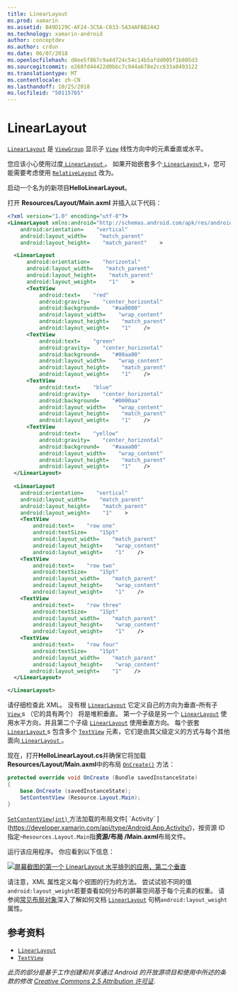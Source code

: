 ```yaml
---
title: LinearLayout
ms.prod: xamarin
ms.assetid: B49D129C-AF24-3C5A-C833-5A34AFBB2442
ms.technology: xamarin-android
author: conceptdev
ms.author: crdun
ms.date: 06/07/2018
ms.openlocfilehash: d8ee5f867c9a4d724c54c14b5afdd005f1b805d3
ms.sourcegitcommit: e268fd44422d0bbc7c944a678e2cc633a0493122
ms.translationtype: MT
ms.contentlocale: zh-CN
ms.lasthandoff: 10/25/2018
ms.locfileid: "50115765"
---
```

# <a name="linearlayout"></a>LinearLayout

[`LinearLayout`](https://developer.xamarin.com/api/type/Android.Widget.LinearLayout/) 是 [`ViewGroup`](https://developer.xamarin.com/api/type/Android.Views.ViewGroup/)
显示子 [`View`](https://developer.xamarin.com/api/type/Android.Views.View/)
线性方向中的元素垂直或水平。

您应该小心使用过度[ `LinearLayout` ](https://developer.xamarin.com/api/type/Android.Widget.LinearLayout/)。
如果开始嵌套多个[ `LinearLayout` ](https://developer.xamarin.com/api/type/Android.Widget.LinearLayout/)s，您可能需要考虑使用 [`RelativeLayout`](https://developer.xamarin.com/api/type/Android.Widget.RelativeLayout/)
改为。

启动一个名为的新项目**HelloLinearLayout**。

打开 **Resources/Layout/Main.axml** 并插入以下代码：

```xml
<?xml version="1.0" encoding="utf-8"?>
<LinearLayout xmlns:android="http://schemas.android.com/apk/res/android"
    android:orientation=    "vertical"
    android:layout_width=    "match_parent"
    android:layout_height=    "match_parent"    >

  <LinearLayout
      android:orientation=    "horizontal"
      android:layout_width=    "match_parent"
      android:layout_height=    "match_parent"
      android:layout_weight=    "1"    >
      <TextView
          android:text=    "red"
          android:gravity=    "center_horizontal"
          android:background=    "#aa0000"
          android:layout_width=    "wrap_content"
          android:layout_height=    "match_parent"
          android:layout_weight=    "1"    />
      <TextView
          android:text=    "green"
          android:gravity=    "center_horizontal"
          android:background=    "#00aa00"
          android:layout_width=    "wrap_content"
          android:layout_height=    "match_parent"
          android:layout_weight=    "1"    />
      <TextView
          android:text=    "blue"
          android:gravity=    "center_horizontal"
          android:background=    "#0000aa"
          android:layout_width=    "wrap_content"
          android:layout_height=    "match_parent"
          android:layout_weight=    "1"    />
      <TextView
          android:text=    "yellow"
          android:gravity=    "center_horizontal"
          android:background=    "#aaaa00"
          android:layout_width=    "wrap_content"
          android:layout_height=    "match_parent"
          android:layout_weight=    "1"    />
  </LinearLayout>
        
  <LinearLayout
    android:orientation=    "vertical"
    android:layout_width=    "match_parent"
    android:layout_height=    "match_parent"
    android:layout_weight=    "1"    >
    <TextView
        android:text=    "row one"
        android:textSize=    "15pt"
        android:layout_width=    "match_parent"
        android:layout_height=    "wrap_content"
        android:layout_weight=    "1"    />
    <TextView
        android:text=    "row two"
        android:textSize=    "15pt"
        android:layout_width=    "match_parent"
        android:layout_height=    "wrap_content"
        android:layout_weight=    "1"    />
    <TextView
        android:text=    "row three"
        android:textSize=    "15pt"
        android:layout_width=    "match_parent"
        android:layout_height=    "wrap_content"
        android:layout_weight=    "1"    />
    <TextView
        android:text=    "row four"
        android:textSize=    "15pt"
        android:layout_width=    "match_parent"
        android:layout_height=    "wrap_content"
       android:layout_weight=    "1"    />
  </LinearLayout>

</LinearLayout>
```

请仔细检查此 XML。 没有根 [`LinearLayout`](https://developer.xamarin.com/api/type/Android.Widget.LinearLayout/)
它定义自己的方向为垂直&ndash;所有子[ `View` ](https://developer.xamarin.com/api/type/Android.Views.View/)s （它的具有两个） 将是堆积垂直。 第一个子级是另一个 [`LinearLayout`](https://developer.xamarin.com/api/type/Android.Widget.LinearLayout/)
使用水平方向，并且第二个子级 [`LinearLayout`](https://developer.xamarin.com/api/type/Android.Widget.LinearLayout/)
使用垂直方向。 每个嵌套[ `LinearLayout` ](https://developer.xamarin.com/api/type/Android.Widget.LinearLayout/)s 包含多个 [`TextView`](https://developer.xamarin.com/api/type/Android.Widget.TextView/)
元素，它们是由其父级定义的方式与每个其他面向[ `LinearLayout` ](https://developer.xamarin.com/api/type/Android.Widget.LinearLayout/)。

现在，打开**HelloLinearLayout.cs**并确保它将加载**Resources/Layout/Main.axml**中的布局 [`OnCreate()`](https://developer.xamarin.com/api/member/Android.App.Activity.OnCreate/p/Android.OS.Bundle/)
方法：

```csharp
protected override void OnCreate (Bundle savedInstanceState)
{
    base.OnCreate (savedInstanceState);
    SetContentView (Resource.Layout.Main);
}
```

[ `SetContentView(int)` ](https://developer.xamarin.com/api/member/Android.App.Activity.SetContentView/(System.Int32))方法加载的布局文件[ `Activity` ](https://developer.xamarin.com/api/type/Android.App.Activity/)，按资源 ID 指定&ndash;`Resources.Layout.Main`指**资源/布局 /Main.axml**布局文件。

运行该应用程序。 你应看到以下信息：

[![屏幕截图的第一个 LinearLayout 水平排列的应用，第二个垂直](linear-layout-images/helloviews1.png)](linear-layout-images/helloviews1.png#lightbox)

请注意，XML 属性定义每个视图的行为的方法。 尝试试验不同的值`android:layout_weight`若要查看如何分布的屏幕空间基于每个元素的权重。 请参阅[常见布局对象](http://developer.android.com/guide/topics/ui/declaring-layout.html)深入了解如何文档 [`LinearLayout`](https://developer.xamarin.com/api/type/Android.Widget.LinearLayout/)
句柄`android:layout_weight`属性。


## <a name="references"></a>参考资料

-   [`LinearLayout`](https://developer.xamarin.com/api/type/Android.Widget.LinearLayout/) 
-   [`TextView`](https://developer.xamarin.com/api/type/Android.Widget.TextView/) 

*此页的部分是基于工作创建和共享通过 Android 的开放源项目和使用中所述的条款的修改*
[*Creative Commons 2.5 Attribution 许可证*](http://creativecommons.org/licenses/by/2.5/).

